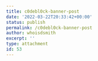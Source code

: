 ```yaml
---
title: c0debl0ck-banner-post
date: '2022-03-22T20:33:42+00:00'
status: publish
permalink: /c0debl0ck-banner-post
author: whoisdsmith
excerpt: ''
type: attachment
id: 53
---
```

<!DOCTYPE html PUBLIC "-//W3C//DTD HTML 4.0 Transitional//EN" "http://www.w3.org/TR/REC-html40/loose.dtd">
<?xml encoding="UTF-8">

